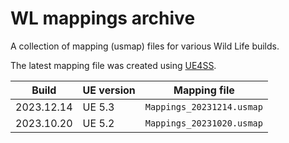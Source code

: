 # WL mappings archive

A collection of mapping (usmap) files for various Wild Life builds.

The latest mapping file was created using [UE4SS](https://github.com/UE4SS-RE/RE-UE4SS).

| Build      | UE version | Mapping file              |
| ---------- | ---------- | ------------------------- |
| 2023.12.14 | UE 5.3     | `Mappings_20231214.usmap` |
| 2023.10.20 | UE 5.2     | `Mappings_20231020.usmap` |
